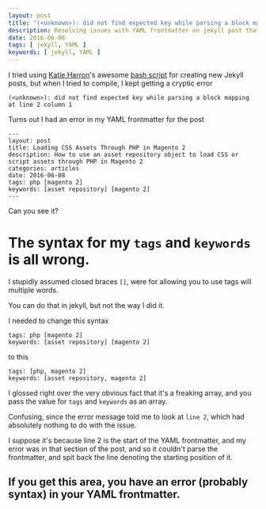 ```yaml
---
layout: post
title: "(<unknown>): did not find expected key while parsing a block mapping at line 2 column 1"
description: Resolving issues with YAML frontmatter on jekyll post that cause errors on compilation.
date: 2016-06-08
tags: [ jekyll, YAML ]
keywords: [ jekyll, YAML ]
---
```


I tried using [Katie Harron](https://pibby.com/)'s awesome [bash script](https://gist.github.com/pibby/6911493) for creating new Jekyll posts, but when I tried to compile, I kept getting a cryptic error

```Shell
(<unknown>): did not find expected key while parsing a block mapping at line 2 column 1
```

Turns out I had an error in my YAML frontmatter for the post

```Shell
---
layout: post
title: Loading CSS Assets Through PHP in Magento 2
description: How to use an asset repository object to load CSS or script assets through PHP in Magento 2
categories: articles
date: 2016-06-08
tags: php [magento 2]
keywords: [asset repository] [magento 2]
---
```

Can you see it?

# The syntax for my `tags` and `keywords` is all wrong.

I stupidly assumed closed braces `[]`, were for allowing you to use tags will multiple words.

You can do that in jekyll, but not the way I did it.

I needed to change this syntax

```Shell
tags: php [magento 2]
keywords: [asset repository] [magento 2]
```

to this

```Shell
tags: [php, magento 2]
keywords: [asset repository, magento 2]
```

I glossed right over the very obvious fact that it's a freaking array, and you pass the value for `tags` and `keywords` as an array.

Confusing, since the error message told me to look at `line 2`, which had absolutely nothing to do with the issue.

I suppose it's because line 2 is the start of the YAML frontmatter, and my error was in that section of the post, and so it couldn't parse the frontmatter, and spit back the line denoting the starting position of it.

## If you get this area, you have an error (probably syntax) in your YAML frontmatter.